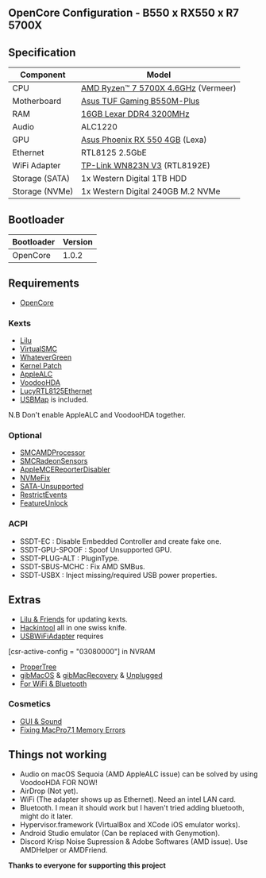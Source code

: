 ## OpenCore Configuration - B550 x RX550 x R7 5700X

## Specification
| **Component** | **Model** |
| ------------- | --------- |
| CPU | [AMD Ryzen™ 7 5700X 4.6GHz](https://www.amd.com/en/support/downloads/drivers.html/processors/ryzen/ryzen-5000-series/amd-ryzen-7-5700x.html) (Vermeer) |
| Motherboard | [Asus TUF Gaming B550M-Plus](https://www.asus.com/motherboards-components/motherboards/tuf-gaming/tuf-gaming-b550m-plus/) |
| RAM | [16GB Lexar DDR4 3200MHz](https://www.lexar.com/product/lexar-ddr4-3200-udimm-desktop-memory/) |
| Audio | ALC1220 |
| GPU | [Asus Phoenix RX 550 4GB](https://www.asus.com/motherboards-components/graphics-cards/phoenix/ph-rx550-4g-evo/) (Lexa) |
| Ethernet | RTL8125 2.5GbE |
| WiFi Adapter | [TP-Link WN823N V3](https://www.tp-link.com/bd/home-networking/adapter/tl-wn823n/v3/) (RTL8192E)|
| Storage (SATA) | 1x Western Digital 1TB HDD |
| Storage (NVMe) | 1x Western Digital 240GB M.2 NVMe |

## Bootloader
| **Bootloader** | **Version** |
| -------------- | ----------- |
|    OpenCore    |    1.0.2    |

## Requirements
- [OpenCore](https://github.com/acidanthera/OpenCorePkg/releases)

### Kexts
- [Lilu](https://github.com/acidanthera/Lilu/releases)
- [VirtualSMC](https://github.com/acidanthera/VirtualSMC/releases)
- [WhateverGreen](https://github.com/acidanthera/WhateverGreen/releases)
- [Kernel Patch](https://github.com/AMD-OSX/AMD_Vanilla)
- [AppleALC](https://github.com/acidanthera/AppleALC/releases)
- [VoodooHDA](https://sourceforge.net/projects/voodoohda/)
- [LucyRTL8125Ethernet](https://www.insanelymac.com/forum/files/file/1004-lucyrtl8125ethernet/)
- [USBMap]() is included.

N.B Don't enable AppleALC and VoodooHDA together.

### Optional
- [SMCAMDProcessor](https://github.com/trulyspinach/SMCAMDProcessor/releases)
- [SMCRadeonSensors](https://github.com/ChefKissInc/SMCRadeonSensors/releases)
- [AppleMCEReporterDisabler](https://github.com/acidanthera/bugtracker/files/3703498/AppleMCEReporterDisabler.kext.zip)
- [NVMeFix](https://github.com/acidanthera/NVMeFix/releases)
- [SATA-Unsupported](https://github.com/khronokernel/Legacy-Kexts/blob/master/Injectors/Zip/SATA-unsupported.kext.zip)
- [RestrictEvents](https://github.com/acidanthera/RestrictEvents/releases)
- [FeatureUnlock](https://github.com/acidanthera/FeatureUnlock/releases)

### ACPI
- SSDT-EC : Disable Embedded Controller and create fake one.
- SSDT-GPU-SPOOF : Spoof Unsupported GPU.
- SSDT-PLUG-ALT : PluginType.
- SSDT-SBUS-MCHC : Fix AMD SMBus.
- SSDT-USBX : Inject missing/required USB power properties.

## Extras
- [Lilu & Friends](https://github.com/corpnewt/Lilu-and-Friends) for updating kexts.
- [Hackintool](https://github.com/benbaker76/Hackintool/releases) all in one swiss knife.
- [USBWiFiAdapter](https://github.com/chris1111/Wireless-USB-OC-Big-Sur-Adapter/releases) requires 

[csr-active-config = "03080000"] in NVRAM
- [ProperTree](https://github.com/corpnewt/ProperTree/releases)
- [gibMacOS](https://github.com/corpnewt/gibMacOS) & [gibMacRecovery](https://github.com/corpnewt/gibMacRecovery) & [Unplugged](https://github.com/corpnewt/UnPlugged/blob/main/UnPlugged.command)
- [For WiFi & Bluetooth](https://dortania.github.io/OpenCore-Install-Guide/ktext.html#wifi-and-bluetooth)

### Cosmetics
- [GUI & Sound](https://dortania.github.io/OpenCore-Post-Install/cosmetic/gui.html#setting-up-opencore-s-gui)
- [Fixing MacPro7,1 Memory Errors](https://dortania.github.io/OpenCore-Post-Install/universal/memory.html)

## Things not working
- Audio on macOS Sequoia (AMD AppleALC issue) can be solved by using VoodooHDA FOR NOW!
- AirDrop (Not yet).
- WiFi (The adapter shows up as Ethernet). Need an intel LAN card.
- Bluetooth. I mean it should work but I haven't tried adding bluetooth, might do it later.
- Hypervisor.framework (VirtualBox and XCode iOS emulator works).
- Android Studio emulator (Can be replaced with Genymotion).
- Discord Krisp Noise Supression & Adobe Softwares (AMD issue). Use AMDHelper or AMDFriend.

**Thanks to everyone for supporting this project**
